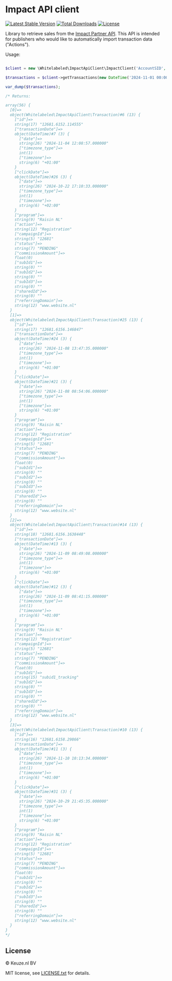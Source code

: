 # Impact API client

[![Latest Stable Version](https://img.shields.io/packagist/v/whitelabeled/impact-api-client.svg)](https://packagist.org/packages/whitelabeled/impact-api-client)
[![Total Downloads](https://img.shields.io/packagist/dt/whitelabeled/impact-api-client.svg)](https://packagist.org/packages/whitelabeled/impact-api-client)
[![License](https://img.shields.io/packagist/l/whitelabeled/impact-api-client.svg)](https://packagist.org/packages/whitelabeled/impact-api-client)

Library to retrieve sales from the [Impact Partner API](https://integrations.impact.com/impact-publisher/reference/overview).
This API is intended for publishers who would like to automatically import transaction data ("Actions").

Usage:

```php

$client = new \Whitelabeled\ImpactApiClient\ImpactClient('AccountSID', 'AuthToken');

$transactions = $client->getTransactions(new DateTime('2024-11-01 00:00:00'), new DateTime('2024-12-01 00:00:00'));

var_dump($transactions);

/* Returns:

array(56) {
  [0]=>
  object(Whitelabeled\ImpactApiClient\Transaction)#6 (13) {
    ["id"]=>
    string(17) "12681.6152.114555"
    ["transactionDate"]=>
    object(DateTime)#7 (3) {
      ["date"]=>
      string(26) "2024-11-04 12:08:57.000000"
      ["timezone_type"]=>
      int(1)
      ["timezone"]=>
      string(6) "+01:00"
    }
    ["clickDate"]=>
    object(DateTime)#26 (3) {
      ["date"]=>
      string(26) "2024-10-22 17:10:33.000000"
      ["timezone_type"]=>
      int(1)
      ["timezone"]=>
      string(6) "+02:00"
    }
    ["program"]=>
    string(9) "Raisin NL"
    ["action"]=>
    string(12) "Registration"
    ["campaignId"]=>
    string(5) "12681"
    ["status"]=>
    string(7) "PENDING"
    ["commissionAmount"]=>
    float(0)
    ["subId1"]=>
    string(0) ""
    ["subId2"]=>
    string(0) ""
    ["subId3"]=>
    string(0) ""
    ["sharedId"]=>
    string(0) ""
    ["referringDomain"]=>
    string(12) "www.website.nl"
  }
  [1]=>
  object(Whitelabeled\ImpactApiClient\Transaction)#25 (13) {
    ["id"]=>
    string(17) "12681.6156.146847"
    ["transactionDate"]=>
    object(DateTime)#24 (3) {
      ["date"]=>
      string(26) "2024-11-08 13:47:35.000000"
      ["timezone_type"]=>
      int(1)
      ["timezone"]=>
      string(6) "+01:00"
    }
    ["clickDate"]=>
    object(DateTime)#21 (3) {
      ["date"]=>
      string(26) "2024-11-08 08:54:06.000000"
      ["timezone_type"]=>
      int(1)
      ["timezone"]=>
      string(6) "+01:00"
    }
    ["program"]=>
    string(9) "Raisin NL"
    ["action"]=>
    string(12) "Registration"
    ["campaignId"]=>
    string(5) "12681"
    ["status"]=>
    string(7) "PENDING"
    ["commissionAmount"]=>
    float(0)
    ["subId1"]=>
    string(0) ""
    ["subId2"]=>
    string(0) ""
    ["subId3"]=>
    string(0) ""
    ["sharedId"]=>
    string(0) ""
    ["referringDomain"]=>
    string(12) "www.website.nl"
  }
  [2]=>
  object(Whitelabeled\ImpactApiClient\Transaction)#14 (13) {
    ["id"]=>
    string(18) "12681.6156.1638448"
    ["transactionDate"]=>
    object(DateTime)#13 (3) {
      ["date"]=>
      string(26) "2024-11-09 08:49:08.000000"
      ["timezone_type"]=>
      int(1)
      ["timezone"]=>
      string(6) "+01:00"
    }
    ["clickDate"]=>
    object(DateTime)#12 (3) {
      ["date"]=>
      string(26) "2024-11-09 08:41:15.000000"
      ["timezone_type"]=>
      int(1)
      ["timezone"]=>
      string(6) "+01:00"
    }
    ["program"]=>
    string(9) "Raisin NL"
    ["action"]=>
    string(12) "Registration"
    ["campaignId"]=>
    string(5) "12681"
    ["status"]=>
    string(7) "PENDING"
    ["commissionAmount"]=>
    float(0)
    ["subId1"]=>
    string(15) "subid1_tracking"
    ["subId2"]=>
    string(0) ""
    ["subId3"]=>
    string(0) ""
    ["sharedId"]=>
    string(0) ""
    ["referringDomain"]=>
    string(12) "www.website.nl"
  }
  [3]=>
  object(Whitelabeled\ImpactApiClient\Transaction)#10 (13) {
    ["id"]=>
    string(16) "12681.6158.29866"
    ["transactionDate"]=>
    object(DateTime)#11 (3) {
      ["date"]=>
      string(26) "2024-11-10 10:13:34.000000"
      ["timezone_type"]=>
      int(1)
      ["timezone"]=>
      string(6) "+01:00"
    }
    ["clickDate"]=>
    object(DateTime)#31 (3) {
      ["date"]=>
      string(26) "2024-10-29 21:45:35.000000"
      ["timezone_type"]=>
      int(1)
      ["timezone"]=>
      string(6) "+01:00"
    }
    ["program"]=>
    string(9) "Raisin NL"
    ["action"]=>
    string(12) "Registration"
    ["campaignId"]=>
    string(5) "12681"
    ["status"]=>
    string(7) "PENDING"
    ["commissionAmount"]=>
    float(0)
    ["subId1"]=>
    string(0) ""
    ["subId2"]=>
    string(0) ""
    ["subId3"]=>
    string(0) ""
    ["sharedId"]=>
    string(0) ""
    ["referringDomain"]=>
    string(12) "www.website.nl"
  }
}
*/
```

## License

© Keuze.nl BV

MIT license, see [LICENSE.txt](LICENSE.txt) for details.